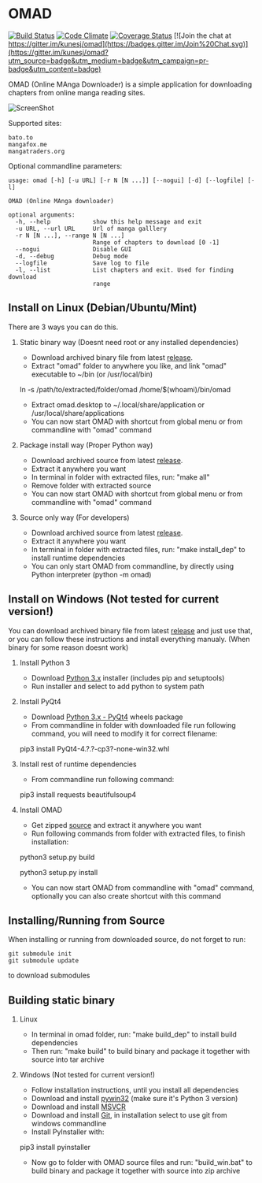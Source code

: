 OMAD
====

[![Build Status](https://travis-ci.org/kunesj/omad.svg?branch=master)](https://travis-ci.org/kunesj/omad) [![Code Climate](https://codeclimate.com/github/kunesj/omad/badges/gpa.svg)](https://codeclimate.com/github/kunesj/omad) [![Coverage Status](https://coveralls.io/repos/github/kunesj/omad/badge.png?branch=master)](https://coveralls.io/github/kunesj/omad?branch=master) [![Join the chat at https://gitter.im/kunesj/omad](https://badges.gitter.im/Join%20Chat.svg)](https://gitter.im/kunesj/omad?utm_source=badge&utm_medium=badge&utm_campaign=pr-badge&utm_content=badge)

OMAD (Online MAnga Downloader) is a simple application for downloading chapters from online manga reading sites.

![ScreenShot](https://raw.github.com/kunesj/omad/master/doc/preview.png)

Supported sites:
```
bato.to
mangafox.me
mangatraders.org
```

Optional commandline parameters:
```
usage: omad [-h] [-u URL] [-r N [N ...]] [--nogui] [-d] [--logfile] [-l]

OMAD (Online MAnga downloader)

optional arguments:
  -h, --help            show this help message and exit
  -u URL, --url URL     Url of manga galllery
  -r N [N ...], --range N [N ...]
                        Range of chapters to download [0 -1]
  --nogui               Disable GUI
  -d, --debug           Debug mode
  --logfile             Save log to file
  -l, --list            List chapters and exit. Used for finding download
                        range
```

Install on Linux (Debian/Ubuntu/Mint)
-------
There are 3 ways you can do this.

1. Static binary way (Doesnt need root or any installed dependencies)
    - Download archived binary file from latest [release](https://github.com/kunesj/omad/releases).
    - Extract "omad" folder to anywhere you like, and link "omad" executable to ~/bin (or /usr/local/bin)

    ln -s /path/to/extracted/folder/omad /home/$(whoami)/bin/omad

    - Extract omad.desktop to ~/.local/share/application or /usr/local/share/applications
    - You can now start OMAD with shortcut from global menu or from commandline with "omad" command

2. Package install way (Proper Python way)
    - Download archived source from latest [release](https://github.com/kunesj/omad/releases).
    - Extract it anywhere you want
    - In terminal in folder with extracted files, run: "make all"
    - Remove folder with extracted source
    - You can now start OMAD with shortcut from global menu or from commandline with "omad" command

3. Source only way (For developers)
    - Download archived source from latest [release](https://github.com/kunesj/omad/releases).
    - Extract it anywhere you want
    - In terminal in folder with extracted files, run: "make install_dep" to install runtime dependencies
    - You can only start OMAD from commandline, by directly using Python interpreter (python -m omad)

Install on Windows (Not tested for current version!)
-------  
You can download archived binary file from latest [release](https://github.com/kunesj/omad/releases) and just use that, or you can follow these instructions and install everything manualy. (When binary for some reason doesnt work)

1. Install Python 3
    - Download [Python 3.x](https://www.python.org/downloads/windows/) installer (includes pip and setuptools)
    - Run installer and select to add python to system path

2. Install PyQt4
    - Download [Python 3.x - PyQt4](http://www.lfd.uci.edu/~gohlke/pythonlibs/#pyqt4) wheels package
    - From commandline in folder with downloaded file run following command, you will need to modify it for correct filename:

    pip3 install PyQt4-4.?.?-cp3?-none-win32.whl

3. Install rest of runtime dependencies
    - From commandline run following command:

    pip3 install requests beautifulsoup4

4. Install OMAD
    - Get zipped [source](https://github.com/kunesj/omad/releases) and extract it anywhere you want
    - Run following commands from folder with extracted files, to finish installation:

    python3 setup.py build

    python3 setup.py install

    - You can now start OMAD from commandline with "omad" command, optionally you can also create shortcut with this command

Installing/Running from Source 
-------
When installing or running from downloaded source, do not forget to run:
```
git submodule init
git submodule update
```
to download submodules

Building static binary
-------

1. Linux
    - In terminal in omad folder, run: "make build_dep" to install build dependencies
    - Then run: "make build" to build binary and package it together with source into tar archive

2. Windows (Not tested for current version!)
    - Follow installation instructions, until you install all dependencies
    - Download and install [pywin32](http://sourceforge.net/projects/pywin32) (make sure it's Python 3 version)
    - Download and install [MSVCR](https://www.microsoft.com/en-us/download/details.aspx?id=29)
    - Download and install [Git](https://git-scm.com/downloads), in installation select to use git from windows commandline
    - Install PyInstaller with:

    pip3 install pyinstaller

    - Now go to folder with OMAD source files and run: "build_win.bat" to build binary and package it together with source into zip archive
